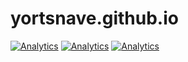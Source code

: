 # yortsnave.github.io

[![Analytics](https://ga-beacon.appspot.com/UA-71307920-1/chromeskel_a/readme)](https://github.com/yortsnave/yortsnave.github.io)
[![Analytics](https://ga-beacon.appspot.com/UA-35713076-3/chromeskel_a/readme)](https://github.com/yortsnave/yortsnave.github.io)
[![Analytics](https://ga-beacon.appspot.com/UA-35713076-3/yortsnave/yortsnave)](https://github.com/yortsnave/yortsnave.github.io)
